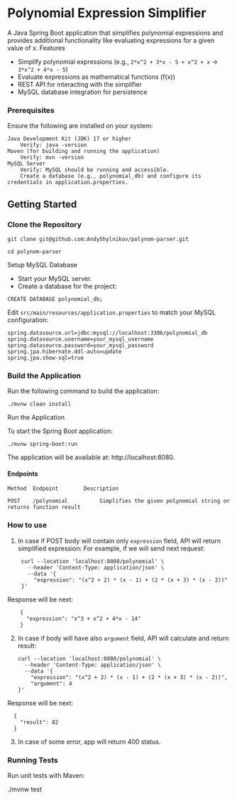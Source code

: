 # Polynomial Expression Simplifier

A Java Spring Boot application that simplifies polynomial expressions and provides additional functionality like evaluating expressions for a given value of x.
Features

* Simplify polynomial expressions (e.g., `2*x^2 + 3*x - 5 + x^2 + x` → `3*x^2 + 4*x - 5`)
* Evaluate expressions as mathematical functions (f(x))
* REST API for interacting with the simplifier
* MySQL database integration for persistence
  
### Prerequisites

Ensure the following are installed on your system:

    Java Development Kit (JDK) 17 or higher
        Verify: java -version
    Maven (for building and running the application)
        Verify: mvn -version
    MySQL Server
        Verify: MySQL should be running and accessible.
        Create a database (e.g., polynomial_db) and configure its credentials in application.properties.

## Getting Started

### Clone the Repository

`git clone git@github.com:AndyShylnikov/polynom-parser.git`

`cd polynom-parser`

Setup MySQL Database

* Start your MySQL server.
* Create a database for the project:

`CREATE DATABASE polynomial_db;`

Edit `src/main/resources/application.properties` to match your MySQL configuration:

    spring.datasource.url=jdbc:mysql://localhost:3306/polynomial_db
    spring.datasource.username=your_mysql_username
    spring.datasource.password=your_mysql_password
    spring.jpa.hibernate.ddl-auto=update
    spring.jpa.show-sql=true

### Build the Application

Run the following command to build the application:

    ./mvnw clean install

Run the Application

To start the Spring Boot application:

    ./mvnw spring-boot:run

The application will be available at: http://localhost:8080.

#### Endpoints

    Method	Endpoint	    Description

    POST	/polynomial 	     Simplifies the given polynomial string or returns function result 

### How to use
1. In case if POST body will contain only `expression` field, API will return simplified expression:
  For example, if we will send next request:

        curl --location 'localhost:8080/polynomial' \
          --header 'Content-Type: application/json' \
          --data '{
            "expression": "(x^2 + 2) * (x - 1) + (2 * (x + 3) * (x - 2))"
        }'
  Response will be next:

        {
          "expression": "x^3 + x^2 + 4*x - 14"
        }
2. In case if body will have also `argument` field, API will calculate and return result:

       curl --location 'localhost:8080/polynomial' \
         --header 'Content-Type: application/json' \
         --data '{
           "expression": "(x^2 + 2) * (x - 1) + (2 * (x + 3) * (x - 2))",
           "argument": 4
       }'
  Response will be next:
  
      {
        "result": 82
      }

3. In case of some error, app will return 400 status.

### Running Tests

Run unit tests with Maven:

./mvnw test